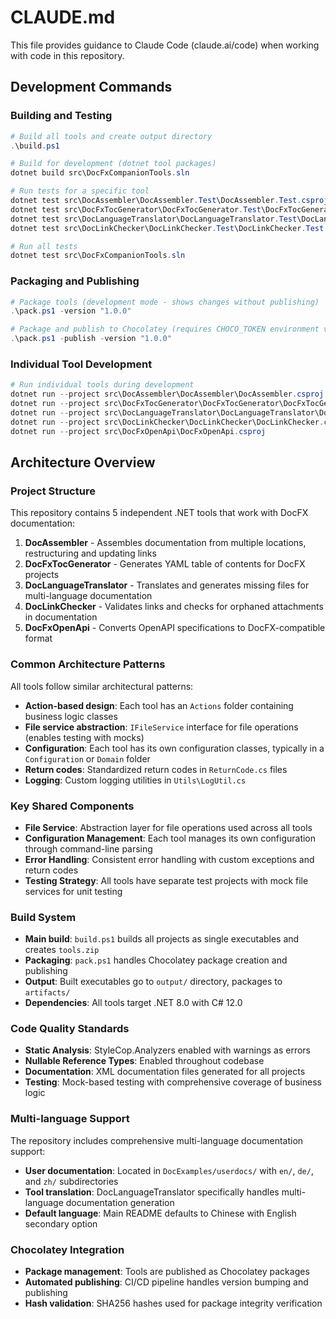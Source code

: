 # CLAUDE.md

This file provides guidance to Claude Code (claude.ai/code) when working with code in this repository.

## Development Commands

### Building and Testing
```powershell
# Build all tools and create output directory
.\build.ps1

# Build for development (dotnet tool packages)
dotnet build src\DocFxCompanionTools.sln

# Run tests for a specific tool
dotnet test src\DocAssembler\DocAssembler.Test\DocAssembler.Test.csproj
dotnet test src\DocFxTocGenerator\DocFxTocGenerator.Test\DocFxTocGenerator.Test.csproj
dotnet test src\DocLanguageTranslator\DocLanguageTranslator.Test\DocLanguageTranslator.Test.csproj
dotnet test src\DocLinkChecker\DocLinkChecker.Test\DocLinkChecker.Test.csproj

# Run all tests
dotnet test src\DocFxCompanionTools.sln
```

### Packaging and Publishing
```powershell
# Package tools (development mode - shows changes without publishing)
.\pack.ps1 -version "1.0.0"

# Package and publish to Chocolatey (requires CHOCO_TOKEN environment variable)
.\pack.ps1 -publish -version "1.0.0"
```

### Individual Tool Development
```powershell
# Run individual tools during development
dotnet run --project src\DocAssembler\DocAssembler\DocAssembler.csproj
dotnet run --project src\DocFxTocGenerator\DocFxTocGenerator\DocFxTocGenerator.csproj
dotnet run --project src\DocLanguageTranslator\DocLanguageTranslator\DocLanguageTranslator.csproj
dotnet run --project src\DocLinkChecker\DocLinkChecker\DocLinkChecker.csproj
dotnet run --project src\DocFxOpenApi\DocFxOpenApi.csproj
```

## Architecture Overview

### Project Structure
This repository contains 5 independent .NET tools that work with DocFX documentation:

1. **DocAssembler** - Assembles documentation from multiple locations, restructuring and updating links
2. **DocFxTocGenerator** - Generates YAML table of contents for DocFX projects
3. **DocLanguageTranslator** - Translates and generates missing files for multi-language documentation
4. **DocLinkChecker** - Validates links and checks for orphaned attachments in documentation
5. **DocFxOpenApi** - Converts OpenAPI specifications to DocFX-compatible format

### Common Architecture Patterns
All tools follow similar architectural patterns:
- **Action-based design**: Each tool has an `Actions` folder containing business logic classes
- **File service abstraction**: `IFileService` interface for file operations (enables testing with mocks)
- **Configuration**: Each tool has its own configuration classes, typically in a `Configuration` or `Domain` folder
- **Return codes**: Standardized return codes in `ReturnCode.cs` files
- **Logging**: Custom logging utilities in `Utils\LogUtil.cs`

### Key Shared Components
- **File Service**: Abstraction layer for file operations used across all tools
- **Configuration Management**: Each tool manages its own configuration through command-line parsing
- **Error Handling**: Consistent error handling with custom exceptions and return codes
- **Testing Strategy**: All tools have separate test projects with mock file services for unit testing

### Build System
- **Main build**: `build.ps1` builds all projects as single executables and creates `tools.zip`
- **Packaging**: `pack.ps1` handles Chocolatey package creation and publishing
- **Output**: Built executables go to `output/` directory, packages to `artifacts/`
- **Dependencies**: All tools target .NET 8.0 with C# 12.0

### Code Quality Standards
- **Static Analysis**: StyleCop.Analyzers enabled with warnings as errors
- **Nullable Reference Types**: Enabled throughout codebase
- **Documentation**: XML documentation files generated for all projects
- **Testing**: Mock-based testing with comprehensive coverage of business logic

### Multi-language Support
The repository includes comprehensive multi-language documentation support:
- **User documentation**: Located in `DocExamples/userdocs/` with `en/`, `de/`, and `zh/` subdirectories
- **Tool translation**: DocLanguageTranslator specifically handles multi-language documentation generation
- **Default language**: Main README defaults to Chinese with English secondary option

### Chocolatey Integration
- **Package management**: Tools are published as Chocolatey packages
- **Automated publishing**: CI/CD pipeline handles version bumping and publishing
- **Hash validation**: SHA256 hashes used for package integrity verification